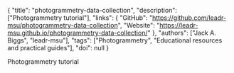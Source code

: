 {
  "title": "photogrammetry-data-collection",
  "description": ["Photogrammetry tutorial"],
  "links": {
    "GitHub": "https://github.com/leadr-msu/photogrammetry-data-collection",
    "Website": "https://leadr-msu.github.io/photogrammetry-data-collection/"
  },
  "authors": ["Jack A. Biggs", "leadr-msu"],
  "tags": ["Photogrammetry", "Educational resources and practical guides"],
  "doi": null
}

<!-- Generated by csv2md.R – do not edit by hand -->

Photogrammetry tutorial
